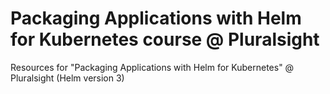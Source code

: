 # Packaging Applications with Helm for Kubernetes course  @ Pluralsight
Resources for "Packaging Applications with Helm for Kubernetes" @ Pluralsight (Helm version 3)
